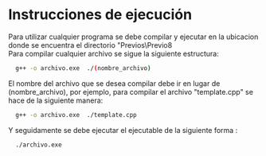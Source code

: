 # Instrucciones de ejecución
Para utilizar cualquier programa se debe compilar y ejecutar en la ubicacion donde se encuentra el directorio "Previos\Previo8\
Para compilar cualquier archivo se sigue la siguiente estructura:
```bash
  g++ -o archivo.exe  ./(nombre_archivo)
```

El nombre del archivo que se desea compilar debe ir en lugar de (nombre_archivo), por ejemplo, para compilar el archivo "template.cpp" se hace de la siguiente manera: 

```bash
  g++ -o archivo.exe  ./template.cpp
```

Y seguidamente se debe ejecutar el ejecutable de la siguiente forma : 

```bash
  ./archivo.exe
```


